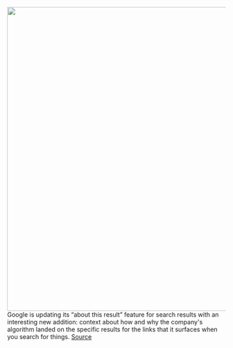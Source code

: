 <img src='https://cdn.vox-cdn.com/thumbor/GM-aWghVEYLOl0CL0whvkw1rvXU=/0x0:3360x2100/1200x800/filters:focal(1412x782:1948x1318)/cdn.vox-cdn.com/uploads/chorus_image/image/69618101/google.0.png' width='700px' /><br/>
Google is updating its “about this result” feature for search results with an interesting new addition: context about how and why the company's algorithm landed on the specific results for the links that it surfaces when you search for things.
<a href='https://www.theverge.com/2021/7/22/22587197/google-search-about-this-result-feature-context-explanation-terms-language'> Source <a/>